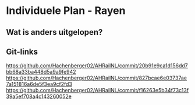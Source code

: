 # Individuele Plan - Rayen

## Wat is anders uitgelopen?

## Git-links

https://github.com/Hachenberger02/AHRailNL/commit/20b91e9ca1d156dd7bb68a33ba448d5a9a9fe942
https://github.com/Hachenberger02/AHRailNL/commit/827bcae6e03737ae7a151816a6de5f3ea9cf2fd3
https://github.com/Hachenberger02/AHRailNL/commit/f16263e5b34f73c13f39a5ef708a4c143260052e